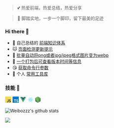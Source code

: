 > 💕 热爱前端，热爱总结，热爱分享 

> 🚶 脚踏实地，一步一个脚印，留下最美的足迹 
### Hi there 👋 
- 📖 自己总结的 [前端知识体系](https://github.com/Weibozzz/Weibozzz.github.io)
- 🐱 [页面检测更新提示](https://github.com/Weibozzz/notify-html)
- 🍎 [批量自动将png或者jpg/jpeg格式图片变为webp](https://github.com/Weibozzz/images-to-webp)
- 🤘 [一个打包后可查看版本时间等信息](https://github.com/Weibozzz/buildTime)
- 😘 [获取命令行参数](https://github.com/Weibozzz/command-params)
- 👯 个人 [常用工具库](https://github.com/Weibozzz/weibozzz-utils)
### 技能 🌱 
<code><img height="20" src="https://raw.githubusercontent.com/github/explore/80688e429a7d4ef2fca1e82350fe8e3517d3494d/topics/javascript/javascript.png"></code>
<code><img height="20" src="https://raw.githubusercontent.com/github/explore/80688e429a7d4ef2fca1e82350fe8e3517d3494d/topics/typescript/typescript.png"></code>
<code><img height="20" src="https://raw.githubusercontent.com/github/explore/80688e429a7d4ef2fca1e82350fe8e3517d3494d/topics/vue/vue.png"></code>
<code><img height="20" src="https://raw.githubusercontent.com/github/explore/80688e429a7d4ef2fca1e82350fe8e3517d3494d/topics/react/react.png"></code>
<code><img height="20" src="https://raw.githubusercontent.com/github/explore/80688e429a7d4ef2fca1e82350fe8e3517d3494d/topics/nodejs/nodejs.png"></code>

![Weibozzz's github stats](https://github-readme-stats.vercel.app/api?username=weibozzz)

<img height="150" src="http://weibozzz.gitee.io/some-imgs/wx/qrcode_white.png" />
